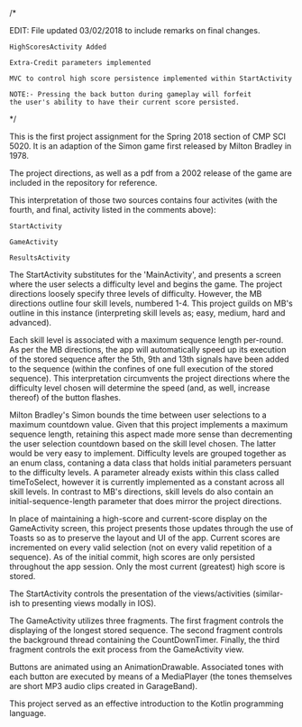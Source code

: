 /*

EDIT: File updated 03/02/2018 to include remarks on final changes.
		
	HighScoresActivity Added

	Extra-Credit parameters implemented

	MVC to control high score persistence implemented within StartActivity

	NOTE:- Pressing the back button during gameplay will forfeit
	the user's ability to have their current score persisted.

*/

This is the first project assignment for the Spring 2018 section
of CMP SCI 5020. It is an adaption of the Simon game first released
by Milton Bradley in 1978.

The project directions, as well as a pdf from a 2002 release of the
game are included in the repository for reference.

This interpretation of those two sources contains four activites (with the
fourth, and final, activity listed in the comments above):

	StartActivity

	GameActivity

	ResultsActivity

The StartActivity substitutes for the 'MainActivity', and presents
a screen where the user selects a difficulty level and begins the game.
The project directions loosely specify three levels of difficulty.
However, the MB directions outline four skill levels, numbered 1-4. This
project guilds on MB's outline in this instance (interpreting skill levels
as; easy, medium, hard and advanced).

Each skill level is associated with a maximum sequence length per-round.
As per the MB directions, the app will automatically speed up its execution
of the stored sequence after the 5th, 9th and 13th signals have been added
to the sequence (within the confines of one full execution of the stored
sequence). This interpretation circumvents the project directions where the
difficulty level chosen will determine the speed (and, as well, increase
thereof) of the button flashes.

Milton Bradley's Simon bounds the time between user selections to a maximum
countdown value. Given that this project implements a maximum sequence length,
retaining this aspect made more sense than decrementing the user selection
countdown based on the skill level chosen. The latter would be very easy to
implement. Difficulty levels are grouped together as an enum class, contaning
a data class that holds initial parameters persuant to the difficulty levels.
A parameter already exists within this class called timeToSelect, however it is
currently implemented as a constant across all skill levels. In contrast to MB's
directions, skill levels do also contain an initial-sequence-length parameter that
does mirror the project directions.

In place of maintaining a high-score and current-score display on the GameActivity
screen, this project presents those updates through the use of Toasts so as to
preserve the layout and UI of the app. Current scores are incremented on every valid
selection (not on every valid repetition of a sequence). As of the initial commit,
high scores are only persisted throughout the app session. Only the most current
(greatest) high score is stored.

The StartActivity controls the presentation of the views/activities (similar-ish to
presenting views modally in IOS).

The GameActivity utilizes three fragments. The first fragment controls the
displaying of the longest stored sequence. The second fragment controls the
background thread containing the CountDownTimer. Finally, the third fragment controls
the exit process from the GameActivity view.

Buttons are animated using an AnimationDrawable. Associated tones with each
button are executed by means of a MediaPlayer (the tones themselves are short MP3
audio clips created in GarageBand).

This project served as an effective introduction
to the Kotlin programming language.
